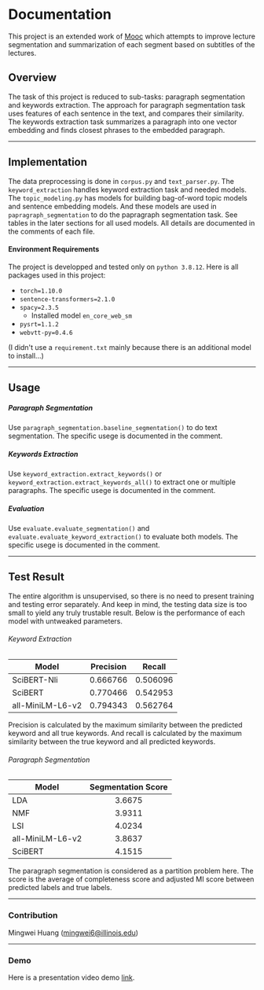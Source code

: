 # Documentation
This project is an extended work of [Mooc](https://smartmoocs.web.illinois.edu/) which attempts to improve lecture segmentation and summarization of each segment based on subtitles of the lectures.

## Overview
The task of this project is reduced to sub-tasks: paragraph segmentation and keywords extraction. The approach for paragraph segmentation task uses features of each sentence in the text, and compares their similarity. The keywords extraction task summarizes a paragraph into one vector embedding and finds closest phrases to the embedded paragraph.

---
## Implementation
The data preprocessing is done in `corpus.py` and `text_parser.py`. The `keyword_extraction` handles keyword extraction task and needed models. The `topic_modeling.py` has models for building bag-of-word topic models and sentence embedding models. And these models are used in `papragraph_segmentation` to do the papragraph segmentation task. 
See tables in the later sections for all used models. All details are documented in the comments of each file.

#### Environment Requirements
The project is developped and tested only on `python 3.8.12`.
Here is all packages used in this project:
- `torch=1.10.0`
- `sentence-transformers=2.1.0`
- `spacy=2.3.5`
    - Installed model `en_core_web_sm`
- `pysrt=1.1.2`
- `webvtt-py=0.4.6`

(I didn't use a `requirement.txt` mainly because there is an additional model to install...)

---
## Usage
##### Paragraph Segmentation
Use `paragraph_segmentation.baseline_segmentation()` to do text segmentation. The specific usege is documented in the comment.
##### Keywords Extraction
Use `keyword_extraction.extract_keywords()` or `keyword_extraction.extract_keywords_all()` to extract one or multiple paragraphs. The specific usege is documented in the comment.
##### Evaluation
Use `evaluate.evaluate_segmentation()` and `evaluate.evaluate_keyword_extraction()` to evaluate both models. The specific usege is documented in the comment.

---
## Test Result
The entire algorithm is unsupervised, so there is no need to present training and testing error separately. And keep in mind, the testing data size is too small to yield any truly trustable result. Below is the performance of each model with untweaked parameters. 

###### Keyword Extraction
| Model            | Precision |  Recall  |
|------------------|:---------:|:--------:|
| SciBERT-Nli      |  0.666766 | 0.506096 |
| SciBERT          |  0.770466 | 0.542953 |
| all-MiniLM-L6-v2 |  0.794343 | 0.562764 |

Precision is calculated by the maximum similarity between the predicted keyword and all true keywords.
And recall is calculated by the maximum similarity between the true keyword and all predicted keywords.

###### Paragraph Segmentation
| Model            | Segmentation Score |
|------------------|:------------------:|
| LDA              |       3.6675       |
| NMF              |       3.9311       |
| LSI              |       4.0234       |
| all-MiniLM-L6-v2 |       3.8637       |
| SciBERT          |       4.1515       |

The paragraph segmentation is considered as a partition problem here. The score is the average of completeness score and adjusted MI score between predicted labels and true labels.

---
### Contribution
Mingwei Huang (mingwei6@illinois.edu)

---
### Demo
Here is a presentation video demo [link](https://youtu.be/Xy1hzwj4zz4).

